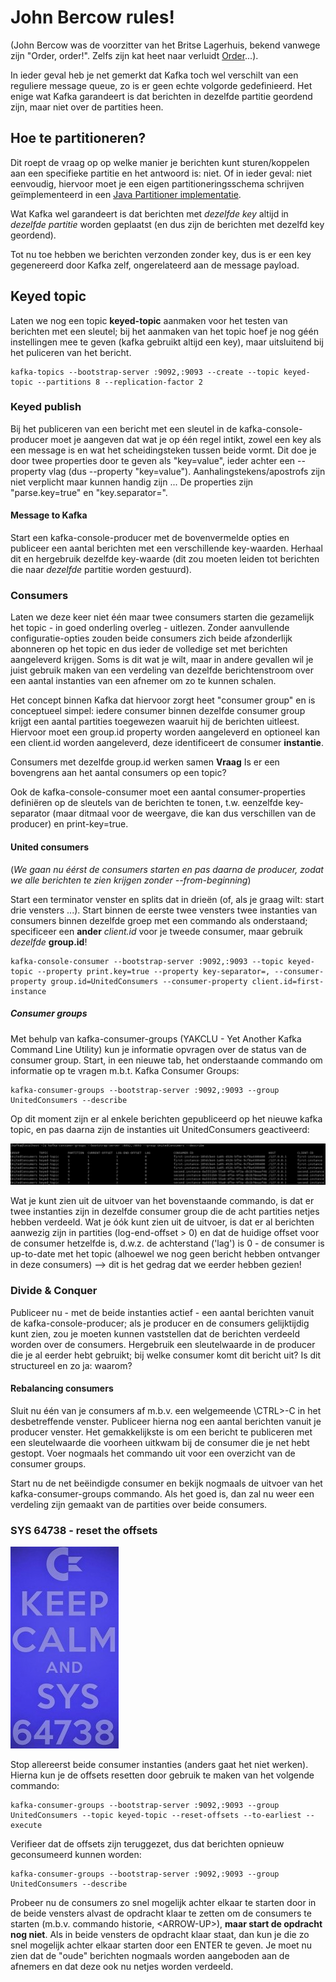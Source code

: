# John Bercow rules!
(John Bercow was de voorzitter van het Britse Lagerhuis, bekend vanwege zijn "Order, order!". Zelfs zijn kat heet naar verluidt [Order](https://nos.nl/artikel/2267757-lagerhuis-voorzitter-nu-zelf-beroemdheid-zelfs-zijn-kat-heet-order.html)...).

In ieder geval heb je net gemerkt dat Kafka toch wel verschilt van een reguliere message queue, zo is er geen echte volgorde gedefinieerd.
Het enige wat Kafka garandeert is dat berichten in dezelfde partitie geordend zijn, maar niet over de partities heen.

## Hoe te partitioneren?
Dit roept de vraag op op welke manier je berichten kunt sturen/koppelen aan een specifieke partitie en het antwoord is: niet.
Of in ieder geval: niet eenvoudig, hiervoor moet je een eigen partitioneringsschema schrijven geïmplementeerd in een [Java Partitioner implementatie](https://kafka.apache.org/23/javadoc/org/apache/kafka/clients/producer/Partitioner.html).

Wat Kafka wel garandeert is dat berichten met _dezelfde key_ altijd in _dezelfde partitie_ worden geplaatst (en dus zijn de berichten met dezelfd key geordend).

Tot nu toe hebben we berichten  verzonden zonder key, dus is er een key gegenereerd door Kafka zelf, ongerelateerd aan de message payload.

## Keyed topic
Laten we nog een topic **keyed-topic** aanmaken voor het testen van berichten met een sleutel; bij het aanmaken van het topic hoef je nog géén instellingen mee te geven (kafka gebruikt altijd een key), maar uitsluitend bij het puliceren van het bericht.
```
kafka-topics --bootstrap-server :9092,:9093 --create --topic keyed-topic --partitions 8 --replication-factor 2
```

### Keyed publish
Bij het publiceren van een bericht met een sleutel in de kafka-console-producer moet je aangeven dat wat je op één regel intikt, zowel een key als een message is en wat het scheidingsteken tussen beide vormt. Dit doe je door twee properties door te geven als "key=value", ieder achter een --property vlag (dus --property "key=value"). Aanhalingstekens/apostrofs zijn niet verplicht maar kunnen handig zijn ...
De properties zijn "parse.key=true" en "key.separator=<jouw-key-separator-hier>".

#### Message to Kafka
Start een kafka-console-producer met de  bovenvermelde opties en publiceer een aantal berichten met een verschillende key-waarden.
Herhaal dit en hergebruik dezelfde key-waarde (dit zou moeten leiden tot berichten die naar _dezelfde_ partitie worden gestuurd).

### Consumers
Laten we deze keer niet één maar twee consumers starten die gezamelijk het topic - in goed onderling overleg - uitlezen.
Zonder aanvullende configuratie-opties zouden beide consumers zich beide afzonderlijk abonneren op het topic en dus ieder de volledige set met berichten aangeleverd krijgen. Soms is dit wat je wilt, maar in andere gevallen wil je juist gebruik maken van een verdeling van dezelfde berichtenstroom over een aantal instanties van een afnemer om zo te kunnen schalen.

Het concept binnen Kafka dat hiervoor zorgt heet "consumer group" en is conceptueel simpel: iedere consumer binnen dezelfde consumer group krijgt een aantal partities toegewezen waaruit hij de berichten uitleest.
Hiervoor moet een group.id property worden aangeleverd en optioneel kan een  client.id worden aangeleverd, deze identificeert de consumer __instantie__.

Consumers met dezelfde group.id werken samen
__Vraag__ Is er een bovengrens aan het aantal consumers op een topic?

Ook de kafka-console-consumer moet een aantal consumer-properties definiëren op de sleutels van de berichten te tonen, t.w. eenzelfde key-separator (maar ditmaal voor de weergave, die kan dus verschillen van de producer) en print-key=true.

#### United consumers
(_We gaan nu éérst de consumers starten en pas daarna de producer, zodat we alle berichten te zien krijgen zonder --from-beginning_)

Start een terminator venster en splits dat in drieën (of, als je graag wilt: start drie vensters ...). Start binnen de eerste twee vensters twee instanties van consumers binnen dezelfde groep met een commando als onderstaand; specificeer een __ander__ *client.id* voor je tweede consumer, maar gebruik *dezelfde* __group.id__!

```
kafka-console-consumer --bootstrap-server :9092,:9093 --topic keyed-topic --property print.key=true --property key-separator=, --consumer-property group.id=UnitedConsumers --consumer-property client.id=first-instance
```

##### Consumer groups
Met behulp van kafka-consumer-groups (YAKCLU - Yet Another Kafka Command Line Utility) kun je informatie opvragen over de status van de consumer group. Start, in een nieuwe tab, het onderstaande commando om informatie op te vragen m.b.t. Kafka Consumer Groups:

```
kafka-consumer-groups --bootstrap-server :9092,:9093 --group UnitedConsumers --describe
```
Op dit moment zijn er al enkele berichten gepubliceerd op het nieuwe kafka topic, en pas daarna zijn de instanties uit UnitedConsumers geactiveerd:

![Consumer Groups](../assets/ConsumerGroups.png)

Wat je kunt zien uit de uitvoer van het bovenstaande commando, is dat er twee instanties zijn in dezelfde consumer group die de acht partities netjes hebben verdeeld. Wat je óók kunt zien uit de uitvoer, is dat er al berichten aanwezig zijn in partities (log-end-offset > 0) en dat de huidige offset voor de consumer hetzelfde is, d.w.z. de achterstand ('lag') is 0 - de consumer is up-to-date met het topic (alhoewel we nog geen bericht hebben ontvanger in deze consumers) --> dit is het gedrag dat we eerder hebben gezien!

### Divide & Conquer
Publiceer nu - met de beide instanties actief - een aantal berichten vanuit de kafka-console-producer; als je producer en de consumers gelijktijdig kunt zien, zou je moeten kunnen vaststellen dat de berichten verdeeld worden over de consumers.
Hergebruik een sleutelwaarde in de producer die je al eerder hebt gebruikt; bij welke consumer komt dit bericht uit? Is dit structureel en zo ja: waarom?

#### Rebalancing consumers
Sluit nu één van je consumers af m.b.v. een welgemeende \CTRL\>-C in het desbetreffende venster. Publiceer hierna nog een aantal berichten vanuit je producer venster. Het gemakkelijkste is om een bericht te publiceren met een sleutelwaarde die voorheen uitkwam bij de consumer die je net hebt gestopt.
Voer nogmaals het commando uit voor een overzicht van de consumer groups.

Start nu de net beëindigde consumer en bekijk nogmaals de uitvoer van het kafka-consumer-groups commando. Als het goed is, dan zal nu weer een verdeling zijn gemaakt van de partities over beide consumers.

### SYS 64738 - reset the offsets
![Reset](../assets/sys64738.jpg)

Stop allereerst beide consumer instanties (anders gaat het niet werken). Hierna kun je de offsets resetten door gebruik te maken van het volgende commando:

```
kafka-consumer-groups --bootstrap-server :9092,:9093 --group UnitedConsumers --topic keyed-topic --reset-offsets --to-earliest --execute
```
Verifieer dat de offsets zijn teruggezet, dus dat berichten opnieuw geconsumeerd kunnen worden:
```
kafka-consumer-groups --bootstrap-server :9092,:9093 --group UnitedConsumers --describe
```

Probeer nu de consumers zo snel mogelijk achter elkaar te starten door in de beide vensters alvast de opdracht klaar te zetten om de consumers te starten (m.b.v. commando historie, \<ARROW-UP\>), **maar start de opdracht nog niet**. Als in beide vensters de opdracht klaar staat, dan kun je die zo snel mogelijk achter elkaar starten door een ENTER te geven.
Je moet nu zien dat de "oude" berichten nogmaals worden aangeboden aan de afnemers en dat deze ook nu netjes worden verdeeld.
